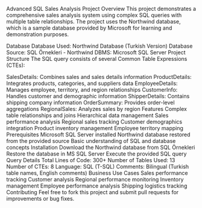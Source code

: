 Advanced SQL Sales Analysis Project
Overview
This project demonstrates a comprehensive sales analysis system using complex SQL queries with multiple table relationships. The project uses the Northwind database, which is a sample database provided by Microsoft for learning and demonstration purposes.

Database
Database Used: Northwind Database (Turkish Version)
Database Source: SQL Örnekleri - Northwind
DBMS: Microsoft SQL Server
Project Structure
The SQL query consists of several Common Table Expressions (CTEs):

SalesDetails: Combines sales and sales details information
ProductDetails: Integrates products, categories, and suppliers data
EmployeeDetails: Manages employee, territory, and region relationships
CustomerInfo: Handles customer and demographic information
ShipperDetails: Contains shipping company information
OrderSummary: Provides order-level aggregations
RegionalSales: Analyzes sales by region
Features
Complex table relationships and joins
Hierarchical data management
Sales performance analysis
Regional sales tracking
Customer demographics integration
Product inventory management
Employee territory mapping
Prerequisites
Microsoft SQL Server installed
Northwind database restored from the provided source
Basic understanding of SQL and database concepts
Installation
Download the Northwind database from SQL Örnekleri
Restore the database in MS SQL Server
Execute the provided SQL query
Query Details
Total Lines of Code: 300+
Number of Tables Used: 13
Number of CTEs: 8
Language: SQL (T-SQL)
Comments: Bilingual (Turkish table names, English comments)
Business Use Cases
Sales performance tracking
Customer analysis
Regional performance monitoring
Inventory management
Employee performance analysis
Shipping logistics tracking
Contributing
Feel free to fork this project and submit pull requests for improvements or bug fixes.
